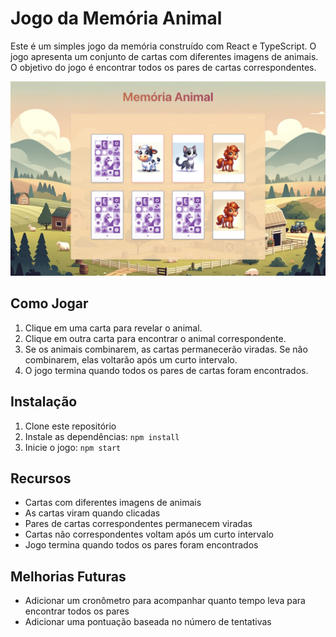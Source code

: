 # Jogo da Memória Animal

Este é um simples jogo da memória construído com React e TypeScript. O jogo apresenta um conjunto de cartas com diferentes imagens de animais. O objetivo do jogo é encontrar todos os pares de cartas correspondentes.

![Demo Image](./public/assets/demo.png)

## Como Jogar

1. Clique em uma carta para revelar o animal.
2. Clique em outra carta para encontrar o animal correspondente.
3. Se os animais combinarem, as cartas permanecerão viradas. Se não combinarem, elas voltarão após um curto intervalo.
4. O jogo termina quando todos os pares de cartas foram encontrados.

## Instalação

1. Clone este repositório
2. Instale as dependências: `npm install`
3. Inicie o jogo: `npm start`

## Recursos

- Cartas com diferentes imagens de animais
- As cartas viram quando clicadas
- Pares de cartas correspondentes permanecem viradas
- Cartas não correspondentes voltam após um curto intervalo
- Jogo termina quando todos os pares foram encontrados

## Melhorias Futuras

- Adicionar um cronômetro para acompanhar quanto tempo leva para encontrar todos os pares
- Adicionar uma pontuação baseada no número de tentativas
